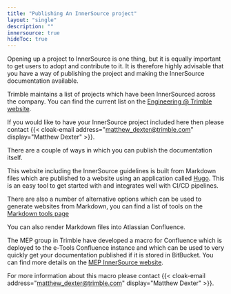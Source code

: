 ```yaml
---
title: "Publishing An InnerSource project"
layout: "single"
description: ""
innersource: true
hideToc: true
---
```


Opening up a project to InnerSource is one thing, but it is equally important to get users to adopt and contribute to it. It is therefore highly advisable that you have a way of publishing the project and making the InnerSource documentation available.

Trimble maintains a list of projects which have been InnerSourced across the company. You can find the current list on the [Engineering @ Trimble website](https://sites.google.com/trimble.com/engineering/how-we-develop/innersource-shared-components).

If you would like to have your InnerSource project included here then please contact {{< cloak-email address="matthew_dexter@trimble.com" display="Matthew Dexter" >}}.

There are a couple of ways in which you can publish the documentation itself.

This website including the InnerSource guidelines is built from Markdown files which are published to a website using an application
called [Hugo](https://gohugo.io/). This is an easy tool to get started with and integrates well with CI/CD pipelines.

There are also a number of alternative options which can be used to generate websites from Markdown, you can find a list of tools on the [Markdown tools page](https://www.markdownguide.org/tools/)

You can also render Markdown files into Atlassian Confluence.

The MEP group in Trimble have developed a macro for Confluence which is deployed to the e-Tools Confluence instance and which can be used to very quickly
get your documentation published if it is stored in BitBucket. You can find more details on the [MEP InnerSource website](https://confluence.trimble.tools/display/MEPG/MEP+InnerSource?file=raw/Guidelines/Publish_documentation_on_confluence.md).

For more information about this macro please contact  {{< cloak-email address="matthew_dexter@trimble.com" display="Matthew Dexter" >}}.
